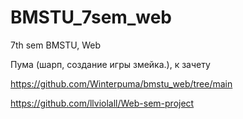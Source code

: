 # BMSTU_7sem_web
7th sem BMSTU, Web

Пума (шарп, создание игры змейка.), к зачету

https://github.com/Winterpuma/bmstu_web/tree/main 


https://github.com/llviolall/Web-sem-project
